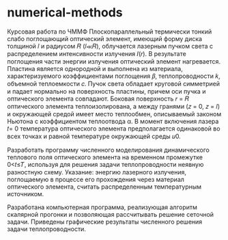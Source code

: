 # numerical-methods
Курсовая работа по ЧММФ
Плоскопараллельный термически тонкий слабо поглощающий оптический элемент, имеющий форму диска толщиной 𝑙 и радиусом 𝑅 (𝑙≪𝑅), облучается лазерным пучком света с распределением интенсивности излучения 𝐼(𝑟). В результате поглощения части энергии излучения оптический элемент нагревается. Пластина является однородной и выполнена из материала, характеризуемого коэффициентами поглощения 𝛽, теплопроводности 𝑘, объемной теплоемкости 𝑐.
Пучок света обладает круговой симметрией и падает нормально на поверхность пластины, причем оси пучка и оптического элемента совпадают. Боковая поверхность 𝑟 = 𝑅 оптического элемента теплоизолирована, а между гранями (𝑧 = 0, 𝑧 = 𝑙) и окружающей средой имеет место теплообмен, описываемый законом Ньютона с коэффициентом теплоотвода α.
В момент включения лазера 𝑡= 0 температура оптического элемента предполагается одинаковой во всех точках и равной температуре окружающей среды 𝑢0.

Разработать программу численного моделирования динамического теплового поля оптического элемента на временном промежутке 0<𝑡≤𝑇, используя для решения задачи теплопроводности неявную разностную схему. Указание: энергию лазерного излучения, поглощаемую в процессе его прохождения через материал оптического элемента, считать распределенным температурным источником.

Разработана компьютерная программа, реализующая алгоритм скалярной прогонки и позволяющая рассчитывать решение сеточной задачи.
Приведены графические результаты численного решения задачи теплопроводности.
